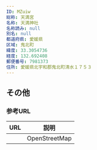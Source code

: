 ```yaml
---
ID: MZuiw
総称: 天満宮
名称: 天満神社
名称読み: null
別名: null
都道府県: 愛媛県
区域: 鬼北町
緯度: 33.3054736
経度: 132.692408
郵便番号: 7981373
住所: 愛媛県北宇和郡鬼北町清水１７５３
---
```


## その他

### 参考URL

| URL | 説明          |
| --- | ------------- |
|     | OpenStreetMap |
